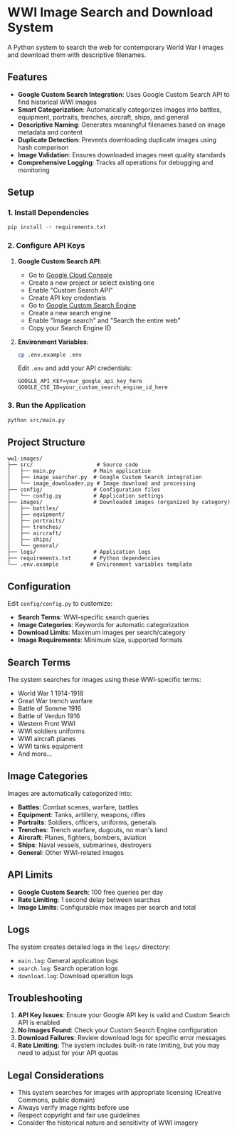 # WWI Image Search and Download System

A Python system to search the web for contemporary World War I images and download them with descriptive filenames.

## Features

- **Google Custom Search Integration**: Uses Google Custom Search API to find historical WWI images
- **Smart Categorization**: Automatically categorizes images into battles, equipment, portraits, trenches, aircraft, ships, and general
- **Descriptive Naming**: Generates meaningful filenames based on image metadata and content
- **Duplicate Detection**: Prevents downloading duplicate images using hash comparison
- **Image Validation**: Ensures downloaded images meet quality standards
- **Comprehensive Logging**: Tracks all operations for debugging and monitoring

## Setup

### 1. Install Dependencies

```bash
pip install -r requirements.txt
```

### 2. Configure API Keys

1. **Google Custom Search API**:
   - Go to [Google Cloud Console](https://console.cloud.google.com/)
   - Create a new project or select existing one
   - Enable "Custom Search API"
   - Create API key credentials
   - Go to [Google Custom Search Engine](https://cse.google.com/cse/all)
   - Create a new search engine
   - Enable "Image search" and "Search the entire web"
   - Copy your Search Engine ID

2. **Environment Variables**:
   ```bash
   cp .env.example .env
   ```
   Edit `.env` and add your API credentials:
   ```
   GOOGLE_API_KEY=your_google_api_key_here
   GOOGLE_CSE_ID=your_custom_search_engine_id_here
   ```

### 3. Run the Application

```bash
python src/main.py
```

## Project Structure

```
ww1-images/
├── src/                    # Source code
│   ├── main.py            # Main application
│   ├── image_searcher.py  # Google Custom Search integration
│   └── image_downloader.py # Image download and processing
├── config/                # Configuration files
│   └── config.py          # Application settings
├── images/                # Downloaded images (organized by category)
│   ├── battles/
│   ├── equipment/
│   ├── portraits/
│   ├── trenches/
│   ├── aircraft/
│   ├── ships/
│   └── general/
├── logs/                  # Application logs
├── requirements.txt       # Python dependencies
└── .env.example          # Environment variables template
```

## Configuration

Edit `config/config.py` to customize:

- **Search Terms**: WWI-specific search queries
- **Image Categories**: Keywords for automatic categorization
- **Download Limits**: Maximum images per search/category
- **Image Requirements**: Minimum size, supported formats

## Search Terms

The system searches for images using these WWI-specific terms:

- World War 1 1914-1918
- Great War trench warfare
- Battle of Somme 1916
- Battle of Verdun 1916
- Western Front WWI
- WWI soldiers uniforms
- WWI aircraft planes
- WWI tanks equipment
- And more...

## Image Categories

Images are automatically categorized into:

- **Battles**: Combat scenes, warfare, battles
- **Equipment**: Tanks, artillery, weapons, rifles
- **Portraits**: Soldiers, officers, uniforms, generals
- **Trenches**: Trench warfare, dugouts, no man's land
- **Aircraft**: Planes, fighters, bombers, aviation
- **Ships**: Naval vessels, submarines, destroyers
- **General**: Other WWI-related images

## API Limits

- **Google Custom Search**: 100 free queries per day
- **Rate Limiting**: 1 second delay between searches
- **Image Limits**: Configurable max images per search and total

## Logs

The system creates detailed logs in the `logs/` directory:

- `main.log`: General application logs
- `search.log`: Search operation logs
- `download.log`: Download operation logs

## Troubleshooting

1. **API Key Issues**: Ensure your Google API key is valid and Custom Search API is enabled
2. **No Images Found**: Check your Custom Search Engine configuration
3. **Download Failures**: Review download logs for specific error messages
4. **Rate Limiting**: The system includes built-in rate limiting, but you may need to adjust for your API quotas

## Legal Considerations

- This system searches for images with appropriate licensing (Creative Commons, public domain)
- Always verify image rights before use
- Respect copyright and fair use guidelines
- Consider the historical nature and sensitivity of WWI imagery